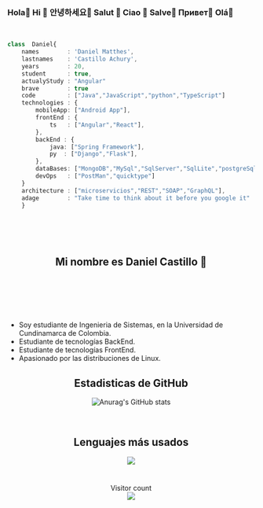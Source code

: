 ### Hola👋    Hi 👋   안녕하세요👋  Salut 👋  Ciao 👋   Salve👋  Привет👋   Olá👋

<br>


```typescript
class  Daniel{
    names        : 'Daniel Matthes',
    lastnames    : 'Castillo Achury',
    years        : 20,
    student      : true,
    actualyStudy : "Angular"
    brave        : true
    code         : ["Java","JavaScript","python","TypeScript"]
    technologies : {
        mobileApp: ["Android App"],
        frontEnd : {
            ts   : ["Angular","React"],
        },
        backEnd : {
            java: ["Spring Framework"],
            py  : ["Django","Flask"], 
        },
        dataBases: ["MongoDB","MySql","SqlServer","SqlLite","postgreSql"],
        devOps   : ["PostMan","quicktype"]
    }
    architecture : ["microservicios","REST","SOAP","GraphQL"],
    adage        : "Take time to think about it before you google it"
    }
```

<br>
<br>
<br>


<h2 align="center"> Mi nombre es <strong>Daniel Castillo</strong> 🏰</h2>


<br>
<br>
<br>


#


 - Soy estudiante de Ingenieria de Sistemas, en la Universidad de Cundinamarca de Colombia.
 - Estudiante de tecnologías BackEnd.
 - Estudiante de tecnologías FrontEnd.
 - Apasionado por las distribuciones de Linux.
  			

<center>
<h2> Estadisticas de GitHub </h2>


![Anurag's GitHub stats](https://github-readme-stats.vercel.app/api?username=Daniel-Cas&show_icons=true&theme=radical)


</center>
<br>

<h2 align="center"> Lenguajes más usados </h2>

<center>
<img align="center" src="https://github-readme-stats.vercel.app/api/top-langs/?username=Daniel-Cas&show_icons=true&theme=radical"> 
</center>


#
<p align="center"> 
    Visitor count <br>
    <img src="https://profile-counter.glitch.me/Daniel-Cas/count.svg" /> 
</p>



